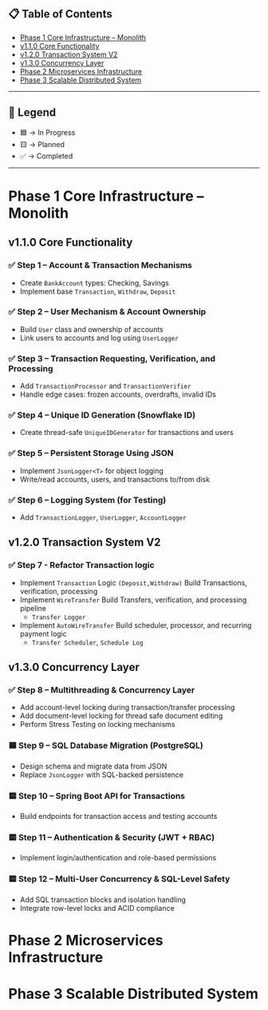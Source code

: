 ## 📋 Table of Contents
- [Phase 1 Core Infrastructure – Monolith](#phase-1-core-infrastructure--monolith)
- [v1.1.0 Core Functionality](#v110-core-functionality)
- [v1.2.0 Transaction System V2](#v120-transaction-system-v2)
- [v1.3.0 Concurrency Layer](#v130-concurrency-layer)
- [Phase 2 Microservices Infrastructure](#phase-2-microservices-infrastructure)
- [Phase 3 Scalable Distributed System](#phase-3-scalable-distributed-system)

---

## 🔖 Legend

- 🟦 → In Progress  
- 🟨 → Planned  
- ✅ → Completed  

---

# Phase 1 Core Infrastructure – Monolith


## v1.1.0 Core Functionality
### ✅ Step 1 – Account & Transaction Mechanisms  
- Create `BankAccount` types: Checking, Savings  
- Implement base `Transaction`, `Withdraw`, `Deposit`  
### ✅ Step 2 – User Mechanism & Account Ownership  
- Build `User` class and ownership of accounts  
- Link users to accounts and log using `UserLogger`  
### ✅ Step 3 – Transaction Requesting, Verification, and Processing  
- Add `TransactionProcessor` and `TransactionVerifier`  
- Handle edge cases: frozen accounts, overdrafts, invalid IDs  
### ✅ Step 4 – Unique ID Generation (Snowflake ID)  
- Create thread-safe `UniqueIDGenerator` for transactions and users  
### ✅ Step 5 – Persistent Storage Using JSON  
- Implement `JsonLogger<T>` for object logging  
- Write/read accounts, users, and transactions to/from disk  
### ✅ Step 6 – Logging System (for Testing)  
- Add `TransactionLogger`, `UserLogger`, `AccountLogger`
## v1.2.0 Transaction System V2
### ✅ Step 7 - Refactor Transaction logic  
- Implement `Transaction` Logic `(Deposit,Withdraw)` Build Transactions, verification, processing
- Implement `WireTransfer` Build Transfers, verification, and processing pipeline
  - `Transfer Logger`
- Implement `AutoWireTransfer` Build scheduler, processor, and recurring payment logic  
  - `Transfer Scheduler`, `Schedule Log`
## v1.3.0 Concurrency Layer 
### ✅ Step 8 – Multithreading & Concurrency Layer  
- Add account-level locking during transaction/transfer processing
- Add document-level locking for thread safe document editing
- Perform Stress Testing on locking mechanisms
### 🟦 Step 9 – SQL Database Migration (PostgreSQL)  
- Design schema and migrate data from JSON  
- Replace `JsonLogger` with SQL-backed persistence  
### 🟨 Step 10 – Spring Boot API for Transactions  
- Build endpoints for transaction access and testing accounts  
### 🟨 Step 11 – Authentication & Security (JWT + RBAC)  
- Implement login/authentication and role-based permissions  
### 🟨 Step 12 – Multi-User Concurrency & SQL-Level Safety  
- Add SQL transaction blocks and isolation handling  
- Integrate row-level locks and ACID compliance  
# Phase 2 Microservices Infrastructure
# Phase 3 Scalable Distributed System 
